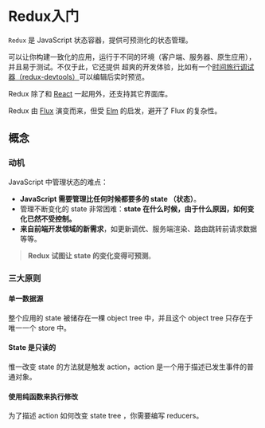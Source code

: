 # Redux入门

`Redux` 是 JavaScript 状态容器，提供可预测化的状态管理。

可以让你构建一致化的应用，运行于不同的环境（客户端、服务器、原生应用），并且易于测试。不仅于此，它还提供 超爽的开发体验，比如有一个[时间旅行调试器（redux-devtools）](https://github.com/gaearon/redux-devtools)可以编辑后实时预览。

Redux 除了和 [React](https://facebook.github.io/react/) 一起用外，还支持其它界面库。

Redux 由 [Flux](http://facebook.github.io/flux/) 演变而来，但受 [Elm](http://elm-lang.org/guide/architecture) 的启发，避开了 Flux 的复杂性。

## 概念

### 动机

JavaScript 中管理状态的难点：

- **JavaScript 需要管理比任何时候都要多的 state （状态）**。
- 管理不断变化的 state 非常困难：**state 在什么时候，由于什么原因，如何变化已然不受控制。**
- **来自前端开发领域的新需求**，如更新调优、服务端渲染、路由跳转前请求数据等等。

> **Redux 试图让 state 的变化变得可预测**。

### 三大原则

#### 单一数据源

整个应用的 state 被储存在一棵 object tree 中，并且这个 object tree 只存在于唯一一个 store 中。

#### State 是只读的

惟一改变 state 的方法就是触发 action，action 是一个用于描述已发生事件的普通对象。

#### 使用纯函数来执行修改

为了描述 action 如何改变 state tree ，你需要编写 reducers。